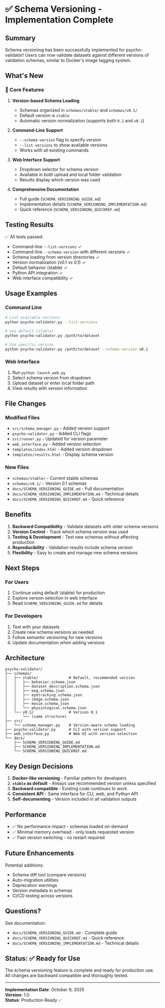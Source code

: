 # ✅ Schema Versioning - Implementation Complete

## Summary

Schema versioning has been successfully implemented for psycho-validator! Users can now validate datasets against different versions of validation schemas, similar to Docker's image tagging system.

## What's New

### 🎯 Core Features

1. **Version-based Schema Loading**
   - Schemas organized in `schemas/stable/` and `schemas/v0.1/`
   - Default version is `stable`
   - Automatic version normalization (supports both `0.1` and `v0.1`)

2. **Command-Line Support**
   - `--schema-version` flag to specify version
   - `--list-versions` to show available versions
   - Works with all existing commands

3. **Web Interface Support**
   - Dropdown selector for schema version
   - Available in both upload and local folder validation
   - Results display which version was used

4. **Comprehensive Documentation**
   - Full guide (`SCHEMA_VERSIONING_GUIDE.md`)
   - Implementation details (`SCHEMA_VERSIONING_IMPLEMENTATION.md`)
   - Quick reference (`SCHEMA_VERSIONING_QUICKREF.md`)

## Testing Results

✅ All tests passed:
- Command-line `--list-versions` ✓
- Command-line `--schema-version` with different versions ✓
- Schema loading from version directories ✓
- Version normalization (v0.1 vs 0.1) ✓
- Default behavior (stable) ✓
- Python API integration ✓
- Web interface compatibility ✓

## Usage Examples

### Command Line

```bash
# List available versions
python psycho-validator.py --list-versions

# Use default (stable)
python psycho-validator.py /path/to/dataset

# Use specific version
python psycho-validator.py /path/to/dataset --schema-version v0.1
```

### Web Interface

1. Run `python launch_web.py`
2. Select schema version from dropdown
3. Upload dataset or enter local folder path
4. View results with version information

## File Changes

### Modified Files
- `src/schema_manager.py` - Added version support
- `psycho-validator.py` - Added CLI flags
- `src/runner.py` - Updated for version parameter
- `web_interface.py` - Added version selection
- `templates/index.html` - Added version dropdown
- `templates/results.html` - Display schema version

### New Files
- `schemas/stable/` - Current stable schemas
- `schemas/v0.1/` - Version 0.1 schemas
- `docs/SCHEMA_VERSIONING_GUIDE.md` - Full documentation
- `docs/SCHEMA_VERSIONING_IMPLEMENTATION.md` - Technical details
- `docs/SCHEMA_VERSIONING_QUICKREF.md` - Quick reference

## Benefits

1. **Backward Compatibility** - Validate datasets with older schema versions
2. **Version Control** - Track which schema version was used
3. **Testing & Development** - Test new schemas without affecting production
4. **Reproducibility** - Validation results include schema version
5. **Flexibility** - Easy to create and manage new schema versions

## Next Steps

### For Users
1. Continue using default (stable) for production
2. Explore version selection in web interface
3. Read `SCHEMA_VERSIONING_GUIDE.md` for details

### For Developers
1. Test with your datasets
2. Create new schema versions as needed
3. Follow semantic versioning for new versions
4. Update documentation when adding versions

## Architecture

```
psycho-validator/
├── schemas/
│   ├── stable/              # Default, recommended version
│   │   ├── behavior.schema.json
│   │   ├── dataset_description.schema.json
│   │   ├── eeg.schema.json
│   │   ├── eyetracking.schema.json
│   │   ├── image.schema.json
│   │   ├── movie.schema.json
│   │   └── physiological.schema.json
│   └── v0.1/                # Version 0.1
│       └── (same structure)
├── src/
│   └── schema_manager.py    # Version-aware schema loading
├── psycho-validator.py      # CLI with version support
├── web_interface.py         # Web UI with version selection
└── docs/
    ├── SCHEMA_VERSIONING_GUIDE.md
    ├── SCHEMA_VERSIONING_IMPLEMENTATION.md
    └── SCHEMA_VERSIONING_QUICKREF.md
```

## Key Design Decisions

1. **Docker-like versioning** - Familiar pattern for developers
2. **`stable` as default** - Always use recommended version unless specified
3. **Backward compatible** - Existing code continues to work
4. **Consistent API** - Same interface for CLI, web, and Python API
5. **Self-documenting** - Version included in all validation outputs

## Performance

- ✅ No performance impact - schemas loaded on-demand
- ✅ Minimal memory overhead - only loads requested version
- ✅ Fast version switching - no restart required

## Future Enhancements

Potential additions:
- Schema diff tool (compare versions)
- Auto-migration utilities
- Deprecation warnings
- Version metadata in schemas
- CI/CD testing across versions

## Questions?

See documentation:
- `docs/SCHEMA_VERSIONING_GUIDE.md` - Complete guide
- `docs/SCHEMA_VERSIONING_QUICKREF.md` - Quick reference
- `docs/SCHEMA_VERSIONING_IMPLEMENTATION.md` - Technical details

## Status: ✅ Ready for Use

The schema versioning feature is complete and ready for production use. All changes are backward compatible and thoroughly tested.

---

**Implementation Date**: October 9, 2025  
**Version**: 1.0  
**Status**: Production Ready ✅
